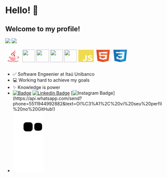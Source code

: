 # Hello! 👋
## Welcome to my profile! 
<div>
<img height="165em" src="https://github-readme-stats.vercel.app/api?username=FELIPECOXTA&show_icons=true&theme=highcontrast"/> 
<img height="165em" src="https://github-readme-stats.vercel.app/api/top-langs/?username=FELIPECOXTA&layout=compact&theme=highcontrast">
</div> 
 
<div style="display: inline_block"><br>
 <img align="center" alt="Ana-Js" height="40" width="50" src="https://raw.githubusercontent.com/devicons/devicon/master/icons/java/java-plain.svg">
    <img align="center" height="40" width="40" src="https://user-images.githubusercontent.com/33158051/103925017-e7673b80-50e4-11eb-9379-ceb82e3f382c.png">
    <img align="center" height="40" width="40" src="https://e7.pngegg.com/pngimages/747/798/png-clipart-mysql-logo-mysql-database-web-development-computer-software-dolphin-marine-mammal-animals-thumbnail.png">
      <img align="center" height="40" width="40" src="https://cdn.iconscout.com/icon/free/png-512/typescript-1174965.png">
    <img align="center" height="40" width="40" src="https://e7.pngegg.com/pngimages/620/322/png-clipart-angularjs-ruby-on-rails-typescript-web-application-icon-hacker-angle-triangle-thumbnail.png">
  <img align="center" height="40" width="50" src="https://raw.githubusercontent.com/devicons/devicon/master/icons/javascript/javascript-plain.svg">
  <img align="center" height="40" width="50" src="https://raw.githubusercontent.com/devicons/devicon/master/icons/html5/html5-original.svg">
  <img align="center" height="40" width="50" src="https://raw.githubusercontent.com/devicons/devicon/master/icons/css3/css3-original.svg">
</div>

##

- ✅ Software Engeenier at Itaú Unibanco
- 💻 Working hard to achieve my goals
- ✨ Knowledge is power
- [![Badge](https://img.shields.io/badge/-Linkedin-blue?style=flat-square&labelColor=blue&logo=Linkedin&logoColor=white&link=https://www.linkedin.com/felipecoxta/)](https://www.linkedin.com/in/felipecoxta/) [![Linkedin Badge](https://img.shields.io/badge/-Instagram-violet?style=flat-square&labelColor=violet&logo=instagram&logoColor=white&link=https://www.instagram.com/felipecoxta/)](https://www.instagram.com/felipecoxta/) [![Instagram Badge](https://img.shields.io/badge/-WhatsApp-green?style=flat-square&labelColor=green&logo=whatsapp&logoColor=white&link=https://api.whatsapp.com/send?phone=5511985143481&text=Ol%C3%A1%2C%20vi%20seu%20perfil%20no%20GitHub!)](https://api.whatsapp.com/send?phone=5511944992882&text=Ol%C3%A1%2C%20vi%20seu%20perfil%20no%20GitHub!)
- ![Snake animation](https://github.com/rafaballerini/rafaballerini/blob/output/github-contribution-grid-snake.svg)
 
</div>
